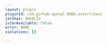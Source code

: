 ```yaml
---
layout: plugin
pluginId: com.github.opengl-BOBO.assertjGen2
jarSha1: INVALID
isJarAvailable: false
error: NONE
violations: []

---
```

